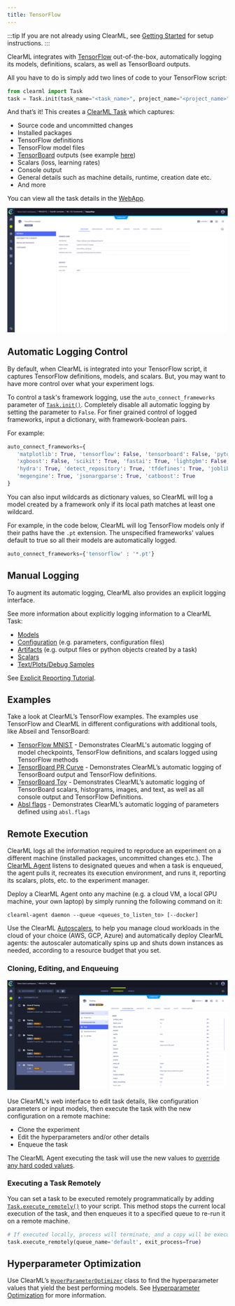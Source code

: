 ```yaml
---
title: TensorFlow
---
```


:::tip
If you are not already using ClearML, see [Getting Started](../getting_started/ds/ds_first_steps.md) for setup 
instructions.
:::

ClearML integrates with [TensorFlow](https://www.tensorflow.org/) out-of-the-box, automatically logging its models, 
definitions, scalars, as well as TensorBoard outputs. 

All you have to do is simply add two lines of code to your TensorFlow script:

```python
from clearml import Task
task = Task.init(task_name="<task_name>", project_name="<project_name>")
```

And that’s it! This creates a [ClearML Task](../fundamentals/task.md) which captures: 
* Source code and uncommitted changes
* Installed packages
* TensorFlow definitions
* TensorFlow model files 
* [TensorBoard](https://www.tensorflow.org/tensorboard) outputs (see example [here](https://clear.ml/docs/latest/docs/guides/frameworks/tensorflow/tensorboard_toy/))
* Scalars (loss, learning rates)
* Console output
* General details such as machine details, runtime, creation date etc.
* And more

You can view all the task details in the [WebApp](../webapp/webapp_overview.md). 

![WebApp Gif](../img/gif/tensorflow.gif)

## Automatic Logging Control 
By default, when ClearML is integrated into your TensorFlow script, it captures TensorFlow definitions, models, and 
scalars. But, you may want to have more control over what your experiment logs.

To control a task's framework logging, use the `auto_connect_frameworks` parameter of [`Task.init()`](../references/sdk/task.md#taskinit). 
Completely disable all automatic logging by setting the parameter to `False`. For finer grained control of logged 
frameworks, input a dictionary, with framework-boolean pairs.

For example:

```python
auto_connect_frameworks={
   'matplotlib': True, 'tensorflow': False, 'tensorboard': False, 'pytorch': True,
   'xgboost': False, 'scikit': True, 'fastai': True, 'lightgbm': False,
   'hydra': True, 'detect_repository': True, 'tfdefines': True, 'joblib': True,
   'megengine': True, 'jsonargparse': True, 'catboost': True
}
```

You can also input wildcards as dictionary values, so ClearML will log a model created by a framework only if its local 
path matches at least one wildcard. 

For example, in the code below, ClearML will log TensorFlow models only if their paths have the `.pt` extension. The 
unspecified frameworks' values default to true so all their models are automatically logged.

```python
auto_connect_frameworks={'tensorflow' : '*.pt'}
```

## Manual Logging
To augment its automatic logging, ClearML also provides an explicit logging interface.

See more information about explicitly logging information to a ClearML Task:
* [Models](../clearml_sdk/model_sdk.md#manually-logging-models)
* [Configuration](../clearml_sdk/task_sdk.md#configuration) (e.g. parameters, configuration files)
* [Artifacts](../clearml_sdk/task_sdk.md#artifacts) (e.g. output files or python objects created by a task)
* [Scalars](../clearml_sdk/task_sdk.md#scalars) 
* [Text/Plots/Debug Samples](../fundamentals/logger.md#manual-reporting)

See [Explicit Reporting Tutorial](../guides/reporting/explicit_reporting.md).

## Examples

Take a look at ClearML’s TensorFlow examples. The examples use TensorFlow and ClearML in different configurations with 
additional tools, like Abseil and TensorBoard: 

* [TensorFlow MNIST](../guides/frameworks/tensorflow/tensorflow_mnist.md) - Demonstrates ClearML's automatic logging of 
model checkpoints, TensorFlow definitions, and scalars logged using TensorFlow methods
* [TensorBoard PR Curve](../guides/frameworks/tensorflow/tensorboard_pr_curve.md) - Demonstrates ClearML’s automatic 
logging of TensorBoard output and TensorFlow definitions.
* [TensorBoard Toy](../guides/frameworks/tensorflow/tensorboard_toy.md) - Demonstrates ClearML’s automatic logging of 
TensorBoard scalars, histograms, images, and text, as well as all console output and TensorFlow Definitions.
* [Absl flags](https://github.com/allegroai/clearml/blob/master/examples/frameworks/tensorflow/absl_flags.py) - Demonstrates 
ClearML’s automatic logging of parameters defined using `absl.flags` 

## Remote Execution
ClearML logs all the information required to reproduce an experiment on a different machine (installed packages, 
uncommitted changes etc.). The [ClearML Agent](../clearml_agent) listens to designated queues and when a task is enqueued, 
the agent pulls it, recreates its execution environment, and runs it, reporting its scalars, plots, etc. to the 
experiment manager.

Deploy a ClearML Agent onto any machine (e.g. a cloud VM, a local GPU machine, your own laptop) by simply running the 
following command on it:

```commandline
clearml-agent daemon --queue <queues_to_listen_to> [--docker]
```

Use the ClearML [Autoscalers](../cloud_autoscaling/autoscaling_overview.md), to help you manage cloud workloads in the 
cloud of your choice (AWS, GCP, Azure) and automatically deploy ClearML agents: the autoscaler automatically spins up 
and shuts down instances as needed, according to a resource budget that you set.

### Cloning, Editing, and Enqueuing

![Cloning, editing, enqueuing gif](../img/gif/integrations_yolov5.gif)

Use ClearML's web interface to edit task details, like configuration parameters or input models, then execute the task 
with the new configuration on a remote machine:

* Clone the experiment
* Edit the hyperparameters and/or other details
* Enqueue the task

The ClearML Agent executing the task will use the new values to [override any hard coded values](../clearml_agent).

### Executing a Task Remotely

You can set a task to be executed remotely programmatically by adding [`Task.execute_remotely()`](../references/sdk/task.md#execute_remotely) 
to your script. This method stops the current local execution of the task, and then enqueues it to a specified queue to 
re-run it on a remote machine.

```python
# If executed locally, process will terminate, and a copy will be executed by an agent instead
task.execute_remotely(queue_name='default', exit_process=True)
```

## Hyperparameter Optimization
Use ClearML’s [`HyperParameterOptimizer`](../references/sdk/hpo_optimization_hyperparameteroptimizer.md) class to find 
the hyperparameter values that yield the best performing models. See [Hyperparameter Optimization](../fundamentals/hpo.md) 
for more information.
